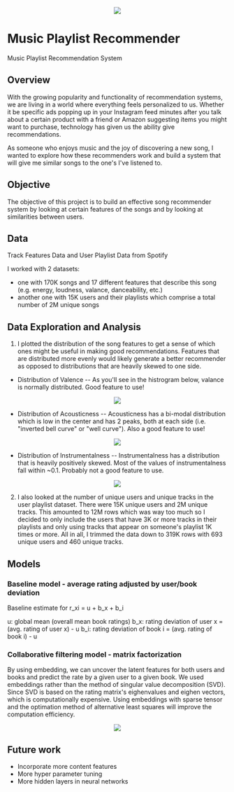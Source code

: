 <p align="center">
  <image src=https://ksassets.timeincuk.net/wp/uploads/sites/55/2013/07/VinylRecordShop02PA010911-1.jpg>
</p>

# Music Playlist Recommender

Music Playlist Recommendation System

## Overview

With the growing popularity and functionality of recommendation systems, we are living in a world where everything feels personalized to us. Whether it be specific ads popping up in your Instagram feed minutes after you talk about a certain product with a friend or Amazon suggesting items you might want to purchase, technology has given us the ability give recommendations.

As someone who enjoys music and the joy of discovering a new song, I wanted to explore how these recommenders work and build a system that will give me similar songs to the one's I've listened to.

## Objective
The objective of this project is to build an effective song recommender system by looking at certain features of the songs and by looking at similarities between users. 

## Data
Track Features Data and User Playlist Data from Spotify 

I worked with 2 datasets: 

* one with 170K songs and 17 different features that describe this song (e.g. energy, loudness, valance, danceability, etc.)
* another one with 15K users and their playlists which comprise a total number of 2M unique songs

## Data Exploration and Analysis


1. I plotted the distribution of the song features to get a sense of which ones might be useful in making good recommendations. Features that are distributed more evenly would likely generate a better recommender as opposed to distributions that are heavily skewed to one side.

* Distribution of Valence -- As you'll see in the histrogram below, valance is normally distributed. Good feature to use!
<p align="center">
  <image src=img/EDA_Valence_Dist.png>
</p>



* Distribution of Acousticness -- Acousticness has a bi-modal distribution which is low in the center and has 2 peaks, both at each side (i.e. "inverted bell curve" or "well curve"). Also a good feature to use!  
<p align="center">
  <image src=img/EDA_Acousticness_Dist.png>
</p>
 
 
 
* Distribution of Instrumentalness -- Instrumentalness has a distribution that is heavily positively skewed. Most of the values of instrumentalness fall within ~0.1. Probably not a good feature to use.
<p align="center">
  <image src=img/EDA_Instrumentalness_Dist.png>
</p>
  

2. I also looked at the number of unique users and unique tracks in the user playlist dataset. There were 15K unique users and 2M unique tracks. This amounted to 12M rows which was way too much so I decided to only include the users that have 3K or more tracks in their playlists and only using tracks that appear on someone's playlist 1K times or more. All in all, I trimmed the data down to 319K rows with 693 unique users and 460 unique tracks.


## Models
### Baseline model - average rating adjusted by user/book deviation
Baseline estimate for r_xi = u + b_x + b_i

u: global mean (overall mean book ratings)
b_x: rating deviation of user x = (avg. rating of user x) - u
b_i: rating deviation of book i = (avg. rating of book i) - u

### Collaborative filtering model - matrix factorization

By using embedding, we can uncover the latent features for both users and books and predict the rate by a given user to a given book. We used embeddings rather than the method of singular value decomposition (SVD). Since SVD is based on the rating matrix's eighenvalues and eighen vectors, which is computationally expensive. Using embeddings with sparse tensor and the optimation method of alternative least squares will improve the computation efficiency. 
<p align="center">
  <image src=visualization/CF_embedding.png />
</p>

## Future work
* Incorporate more content features
* More hyper parameter tuning
* More hidden layers in neural networks
